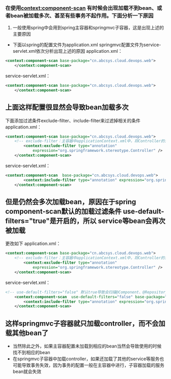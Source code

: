 ### 在使用<context:component-scan> 有时候会出现加载不到bean、或者bean被加载多次、甚至有些事务不起作用。下面分析一下原因
1. 一般使用spring中会用到spring主容器和springmvc子容器，这是出现上述的主要原因
* 下面以spring的配置文件为application.xml springmvc配置文件为service-servlet.xml依次分析出现上述的原因
application.xml：
```xml
<context:component-scan base-package="cn.abcsys.cloud.devops.web">
	</context:component-scan>
```
service-servlet.xml：
```xml
<context:component-scan base-package="cn.abcsys.cloud.devops.web">
	</context:component-scan>
```
上面这样配置很显然会导致bean加载多次
---
下面添加过滤条件exclude-filter、include-filter来过滤掉相关的条件
application.xml：
```xml
<context:component-scan base-package="cn.abcsys.cloud.devops.web">
	<!-- exclude-filter：主容器中applicationContext.xml中，将Controller的注解排除掉 -->
		<context:exclude-filter type="annotation"
			expression="org.springframework.stereotype.Controller" />
	</context:component-scan>
```
service-servlet.xml：
```xml
<context:component-scan  base-package="cn.abcsys.cloud.devops.web"> 
		<context:include-filter type="annotation" expression="org.springframework.stereotype.Controller" /> 
	</context:component-scan>
```
但是仍然会多次加载bean，原因在于spring component-scan默认的加载过滤条件 use-default-filters="true"是开启的，所以
service等bean会再次被加载
---
更改如下
application.xml：
```xml
<context:component-scan base-package="cn.abcsys.cloud.devops.web">
	<!-- exclude-filter：主容器中applicationContext.xml中，将Controller的注解排除掉 -->
		<context:exclude-filter type="annotation"
			expression="org.springframework.stereotype.Controller" />
	</context:component-scan>
```
service-servlet.xml：
```xml
<!-- use-default-filters="false" 默认true导致会扫描@Component、@Repository、@Service和@Controller -->
	<context:component-scan  use-default-filters="false" base-package="cn.abcsys.cloud.devops.web"> 
		<context:include-filter type="annotation" expression="org.springframework.stereotype.Controller" /> 
	</context:component-scan>
```
这样springmvc子容器就只加载controller，而不会加载其他bean了
---
* 当然除此之外，如果主容器配置未加载到相应的bean当然会导致使用的时候找不到相应的bean
* 在springmvc子容器中加载controller，如果还加载了其他的service等服务也可能导致事务失效，因为事务的配置一般在主容器中进行，子容器加载的服务bean就会失效
  
